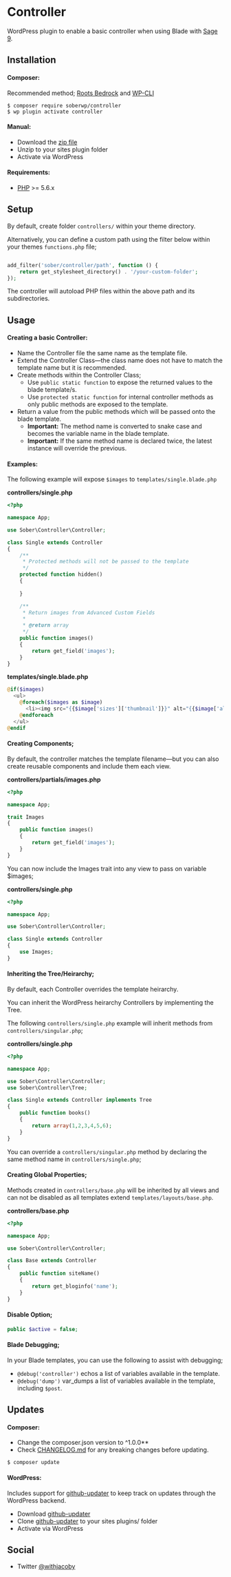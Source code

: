# Controller

WordPress plugin to enable a basic controller when using Blade with [Sage 9](https://roots.io/sage/).

## Installation

#### Composer:

Recommended method; [Roots Bedrock](https://roots.io/bedrock/) and [WP-CLI](http://wp-cli.org/)
```shell
$ composer require soberwp/controller
$ wp plugin activate controller
```

#### Manual:

* Download the [zip file](https://github.com/soberwp/models/archive/master.zip)
* Unzip to your sites plugin folder
* Activate via WordPress

#### Requirements:

* [PHP](http://php.net/manual/en/install.php) >= 5.6.x

## Setup

By default, create folder `controllers/` within your theme directory. 

Alternatively, you can define a custom path using the filter below within your themes `functions.php` file; 
```php

add_filter('sober/controller/path', function () {
    return get_stylesheet_directory() . '/your-custom-folder';
});
```

The controller will autoload PHP files within the above path and its subdirectories.

## Usage

#### Creating a basic Controller:

* Name the Controller file the same name as the template file.
* Extend the Controller Class&mdash;the class name does not have to match the template name but it is recommended.
* Create methods within the Controller Class;
    * Use `public static function` to expose the returned values to the blade template/s. 
    * Use `protected static function` for internal controller methods as only public methods are exposed to the template.
* Return a value from the public methods which will be passed onto the blade template.
    * **Important:** The method name is converted to snake case and becomes the variable name in the blade template.
    * **Important:** If the same method name is declared twice, the latest instance will override the previous.

#### Examples: 

The following example will expose `$images` to `templates/single.blade.php`

**controllers/single.php**

```php
<?php

namespace App;

use Sober\Controller\Controller;

class Single extends Controller
{
    /**
     * Protected methods will not be passed to the template
     */
    protected function hidden()
    {
        
    }

    /**
     * Return images from Advanced Custom Fields
     *
     * @return array
     */
    public function images()
    {
        return get_field('images');
    }
}
```

**templates/single.blade.php**

```php
@if($images)
  <ul>
    @foreach($images as $image)
      <li><img src="{{$image['sizes']['thumbnail']}}" alt="{{$image['alt']}}"></li>
    @endforeach
  </ul>
@endif
```

#### Creating Components;

By default, the controller matches the template filename&mdash;but you can also create reusable components and include them each view.

**controllers/partials/images.php**

```php
<?php

namespace App;

trait Images
{
    public function images()
    {
        return get_field('images');
    }
}
```

You can now include the Images trait into any view to pass on variable $images; 

**controllers/single.php**

```php
<?php

namespace App;

use Sober\Controller\Controller;

class Single extends Controller
{
    use Images;
}
```

#### Inheriting the Tree/Heirarchy;

By default, each Controller overrides the template heirarchy.

You can inherit the WordPress heirarchy Controllers by implementing the Tree. 

The following `controllers/single.php` example will inherit methods from `controllers/singular.php`;

**controllers/single.php**

```php
<?php

namespace App;

use Sober\Controller\Controller;
use Sober\Controller\Tree;

class Single extends Controller implements Tree
{
    public function books()
    {
        return array(1,2,3,4,5,6);
    }
}
```

You can override a `controllers/singular.php` method by declaring the same method name in `controllers/single.php`;

#### Creating Global Properties;

Methods created in `controllers/base.php` will be inherited by all views and can not be disabled as all templates extend `templates/layouts/base.php`. 

**controllers/base.php**

```php
<?php

namespace App;

use Sober\Controller\Controller;

class Base extends Controller
{
    public function siteName()
    {
        return get_bloginfo('name');
    }
}
```

#### Disable Option;

```php
public $active = false;
```

#### Blade Debugging;

In your Blade templates, you can use the following to assist with debugging;

* `@debug('controller')` echos a list of variables available in the template.
* `@debug('dump')` var_dumps a list of variables available in the template, including `$post`.

## Updates

#### Composer:

* Change the composer.json version to ^1.0.0**
* Check [CHANGELOG.md](CHANGELOG.md) for any breaking changes before updating.

```shell
$ composer update
```

#### WordPress:

Includes support for [github-updater](https://github.com/afragen/github-updater) to keep track on updates through the WordPress backend.
* Download [github-updater](https://github.com/afragen/github-updater)
* Clone [github-updater](https://github.com/afragen/github-updater) to your sites plugins/ folder
* Activate via WordPress

## Social

* Twitter [@withjacoby](https://twitter.com/withjacoby)
